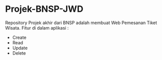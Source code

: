 # Projek-BNSP-JWD

Repository Projek akhir dari BNSP adalah membuat Web Pemesanan Tiket Wisata.
 Fitur di dalam aplikasi :
- Create
- Read
- Update
- Delete

